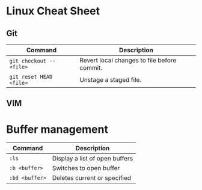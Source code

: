 # Linux Cheat Sheet

## Git

| Command | Description
| ------- | -----------
 `git checkout -- <file>` | Revert local changes to file before commit.
 `git reset HEAD <file>` | Unstage a staged file.

## VIM

# Buffer management

| Command | Description
| ------- | -----------
`:ls` | Display a list of open buffers
`:b <buffer>` | Switches to open buffer <buffer>
`:bd <buffer>` | Deletes current or specified <buffer>
